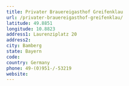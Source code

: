 ```yaml
---
title: Privater Brauereigasthof Greifenklau
url: /privater-brauereigasthof-greifenklau/
latitude: 49.8851
longitude: 10.8823
address1: Laurenziplatz 20
address2: 
city: Bamberg
state: Bayern
code: 
country: Germany
phone: 49-(0)951-/-53219
website: 
---
```


